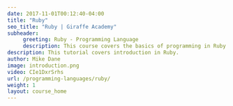 ```yaml
---
date: 2017-11-01T00:12:40-04:00
title: "Ruby"
seo_title: "Ruby | Giraffe Academy"
subheader:
     greeting: Ruby - Programming Language
     description: This course covers the basics of programming in Ruby. Work your way through the videos and we'll teach you everything you need to know to start your programming journey!
description: This tutorial covers introduction in Ruby.
author: Mike Dane
image: introduction.png
video: CIe1DxrSrhs
url: /programming-languages/ruby/
weight: 1
layout: course_home
---
```

